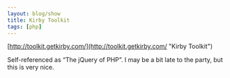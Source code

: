 ```yaml
---
layout: blog/show
title: Kirby Toolkit
tags: [php]
---
```


[http://toolkit.getkirby.com/](http://toolkit.getkirby.com/ "Kirby Toolkit")

Self-referenced as “The jQuery of PHP”. I may be a bit late to the party, but this is very nice.
